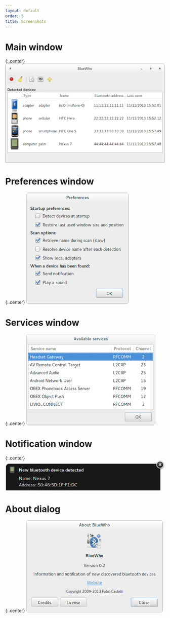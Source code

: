 ```yaml
---
layout: default
order: 5
title: Screenshots
---
```

# Main window

{:.center}
![Main window](/resources/bluewho/archive/latest/english/main.png)

# Preferences window

{:.center}
![Preferences window](/resources/bluewho/archive/latest/english/preferences.png)

# Services window

{:.center}
![Services window](/resources/bluewho/archive/latest/english/services.png)

# Notification window

{:.center}
![Notification window](/resources/bluewho/archive/latest/english/notification.png)

# About dialog

{:.center}
![About dialog](/resources/bluewho/archive/latest/english/about.png)
